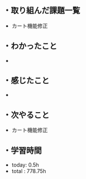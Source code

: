 ## ・取り組んだ課題一覧
- カート機能修正

## ・わかったこと
- 

## ・感じたこと
- 

## ・次やること
- カート機能修正
　
## ・学習時間
- today: 0.5h
- total  : 778.75h



